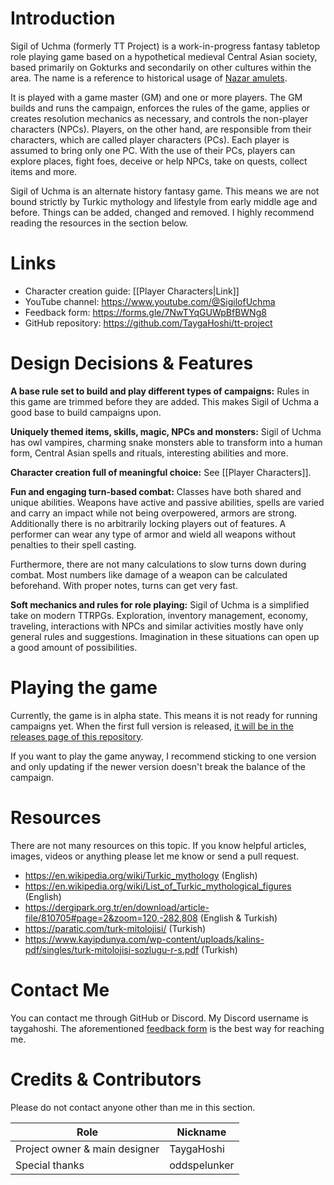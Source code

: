 # Introduction
Sigil of Uchma (formerly TT Project) is a work-in-progress fantasy tabletop role playing game based on a hypothetical medieval Central Asian society, based primarily on Gokturks and secondarily on other cultures within the area. The name is a reference to historical usage of [Nazar amulets](https://en.wikipedia.org/wiki/Nazar_(amulet)).

It is played with a game master (GM) and one or more players. The GM builds and runs the campaign, enforces the rules of the game, applies or creates resolution mechanics as necessary, and controls the non-player characters (NPCs). Players, on the other hand, are responsible from their characters, which are called player characters (PCs). Each player is assumed to bring only one PC. With the use of their PCs, players can explore places, fight foes, deceive or help NPCs, take on quests, collect items and more.

Sigil of Uchma is an alternate history fantasy game. This means we are not bound strictly by Turkic mythology and lifestyle from early middle age and before. Things can be added, changed and removed. I highly recommend reading the resources in the section below.

# Links
+ Character creation guide: [[Player Characters|Link]]
+ YouTube channel: <https://www.youtube.com/@SigilofUchma>
+ Feedback form: <https://forms.gle/7NwTYqGUWpBfBWNg8>
+ GitHub repository: <https://github.com/TaygaHoshi/tt-project>

# Design Decisions & Features
**A base rule set to build and play different types of campaigns:**
Rules in this game are trimmed before they are added. This makes Sigil of Uchma a good base to build campaigns upon.

**Uniquely themed items, skills, magic, NPCs and monsters:**
Sigil of Uchma has owl vampires, charming snake monsters able to transform into a human form, Central Asian spells and rituals, interesting abilities and more.

**Character creation full of meaningful choice:**
See [[Player Characters]].

**Fun and engaging turn-based combat:**
Classes have both shared and unique abilities. Weapons have active and passive abilities, spells are varied and carry an impact while not being overpowered, armors are strong. Additionally there is no arbitrarily locking players out of features. A performer can wear any type of armor and wield all weapons without penalties to their spell casting.

Furthermore, there are not many calculations to slow turns down during combat. Most numbers like damage of a weapon can be calculated beforehand. With proper notes, turns can get very fast.

**Soft mechanics and rules for role playing:**
Sigil of Uchma is a simplified take on modern TTRPGs. Exploration, inventory management, economy, traveling, interactions with NPCs and similar activities mostly have only general rules and suggestions. Imagination in these situations can open up a good amount of possibilities.

# Playing the game
Currently, the game is in alpha state. This means it is not ready for running campaigns yet. When the first full version is released, [it will be in the releases page of this repository](https://github.com/TaygaHoshi/tt-project/releases). 

If you want to play the game anyway, I recommend sticking to one version and only updating if the newer version doesn't break the balance of the campaign.

# Resources
There are not many resources on this topic. If you know helpful articles, images, videos or anything please let me know or send a pull request.

+ <https://en.wikipedia.org/wiki/Turkic_mythology> (English)
+ <https://en.wikipedia.org/wiki/List_of_Turkic_mythological_figures> (English)
+ <https://dergipark.org.tr/en/download/article-file/810705#page=2&zoom=120,-282,808> (English & Turkish)
+ <https://paratic.com/turk-mitolojisi/> (Turkish)
+ <https://www.kayipdunya.com/wp-content/uploads/kalins-pdf/singles/turk-mitolojisi-sozlugu-r-s.pdf> (Turkish)

# Contact Me
You can contact me through GitHub or Discord. My Discord username is taygahoshi. The aforementioned [feedback form](https://forms.gle/7NwTYqGUWpBfBWNg8) is the best way for reaching me.

# Credits & Contributors
Please do not contact anyone other than me in this section.

Role | Nickname
--- | ---
Project owner & main designer | TaygaHoshi
Special thanks | oddspelunker

